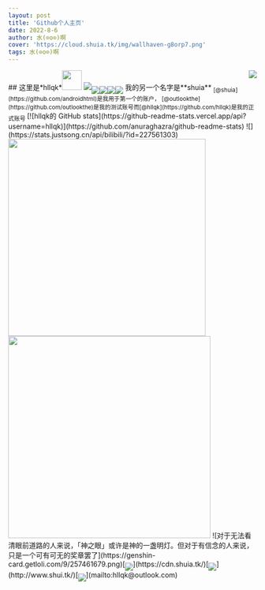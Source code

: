 ```yaml
---
layout: post
title: 'Github个人主页'
date: 2022-8-6
author: 水(⊙o⊙)啊
cover: 'https://cloud.shuia.tk/img/wallhaven-g8orp7.png'
tags: 水(⊙o⊙)啊
--- 
```

<img align="right" src="https://cloud.shuia.tk/img/d5fb4437-3438-4bbe-af0e-62ba3e57ea37.png" />
## 这里是*hllqk*<img style="height:40px;width:40px;" src="https://cdn.shuia.tk/assets/img/logo.jpg" /> 
<img src="https://visitor-badge.glitch.me/badge?page_id=hllqk" /><img align="middle" src="https://hb.shuia.tk/?text=%E6%98%AF%E5%AD%A6%E7%94%9F%EF%BC%81%E7%9D%BE%E8%B4%B5%E7%9A%84%E7%B4%AB%E8%89%B2%EF%BC%81&img=https://i.imgur.com/QncNJJ1.png&bgcolor1=a371f7&bgcolor2=8957e5" /><img align="middle" src="https://hb.shuia.tk/?text=♂&bgcolor1=b100ffd9&img=https://i.imgur.com/dGqcpPU.jpg" /><img align="middle" src="https://hb.shuia.tk/?text=VSCode&bgcolor1=24aff2&bgcolor2=0075b8&img=https://i.imgur.com/XksHKIV.jpg" /><img align="middle" src="https://hb.shuia.tk/?text=JavaScript&bgcolor1=f7df37&bgcolor2=f7df37&color=333&img=https://i.imgur.com/de9PXVn.jpg" /> 我的另一个名字是**shuia** <sub>[@shuia](https://github.com/androidhtml)是我用于第一个的账户， [@outlookthe](https://github.com/outlookthe)是我的测试账号而[@hllqk](https://github.com/hllqk)是我的正式账号 </sub> [![hllqk的 GitHub stats](https://github-readme-stats.vercel.app/api?username=hllqk)](https://github.com/anuraghazra/github-readme-stats)
 ![](https://stats.justsong.cn/api/bilibili/?id=227561303) <img src="https://cloud.shuia.tk/img/555.png" width="400px" /> <img src="https://github-readme-stats.vercel.app/api/top-langs/?username=hllqk&layout=compact&hide_border=true&langs_count=10" width="410px" /> ![对于无法看清眼前道路的人来说，「神之眼」或许是神的一盏明灯。但对于有信念的人来说，只是一个可有可无的奖章罢了](https://genshin-card.getloli.com/9/257461679.png)[<img align="middle" src="https://hb.shuia.tk/?text=个人主页&img=https://cloud.shuia.tk/img/FDT9Yeg.jpeg" />](https://cdn.shuia.tk/)[<img align="middle" src="https://hb.shuia.tk/?text=我的博客" />](http://www.shui.tk/)[<img align="middle" src="https://hb.shuia.tk/?text=联系我啊&img=https://cloud.shuia.tk/img/1FwssQY.jpeg" />](mailto:hllqk@outlook.com)
